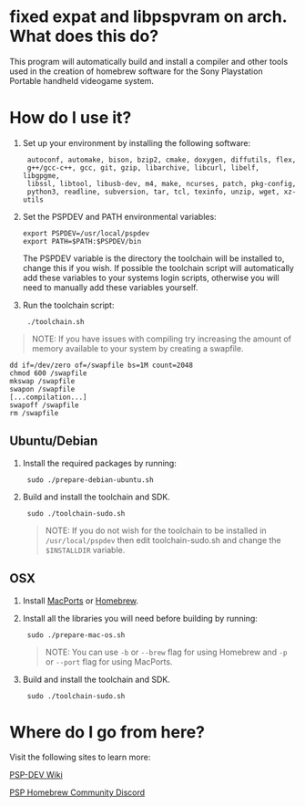 fixed expat and libpspvram on arch.
What does this do?
==================

This program will automatically build and install a compiler and other tools
used in the creation of homebrew software for the Sony Playstation Portable
handheld videogame system.

How do I use it?
==================

1. Set up your environment by installing the following software:

        autoconf, automake, bison, bzip2, cmake, doxygen, diffutils, flex,
        g++/gcc-c++, gcc, git, gzip, libarchive, libcurl, libelf, libgpgme,
        libssl, libtool, libusb-dev, m4, make, ncurses, patch, pkg-config,
        python3, readline, subversion, tar, tcl, texinfo, unzip, wget, xz-utils

2. Set the PSPDEV and PATH environmental variables:

    ```shell
    export PSPDEV=/usr/local/pspdev
    export PATH=$PATH:$PSPDEV/bin
    ```

    The PSPDEV variable is the directory the toolchain will be installed to,
    change this if you wish. If possible the toolchain script will automatically
    add these variables to your systems login scripts, otherwise you will need
    to manually add these variables yourself.

3. Run the toolchain script:

        ./toolchain.sh

> NOTE: If you have issues with compiling try increasing the amount of
        memory available to your system by creating a swapfile.

```shell
dd if=/dev/zero of=/swapfile bs=1M count=2048
chmod 600 /swapfile
mkswap /swapfile
swapon /swapfile
[...compilation...]
swapoff /swapfile
rm /swapfile
```

Ubuntu/Debian
-------------

1. Install the required packages by running:

        sudo ./prepare-debian-ubuntu.sh

2. Build and install the toolchain and SDK.

        sudo ./toolchain-sudo.sh
 
    > NOTE: If you do not wish for the toolchain to be installed in
            `/usr/local/pspdev` then edit toolchain-sudo.sh and change the
            `$INSTALLDIR` variable.

OSX
---

1. Install [MacPorts][MacPorts] or [Homebrew][Homebrew].
2. Install all the libraries you will need before building by running:
        
        sudo ./prepare-mac-os.sh

    > NOTE: You can use `-b` or `--brew` flag for using Homebrew and
            `-p` or `--port` flag for using MacPorts.

3. Build and install the toolchain and SDK.
        
        sudo ./toolchain-sudo.sh

Where do I go from here?
========================

Visit the following sites to learn more:

[PSP-DEV Wiki](https://psp-dev.org/)

[PSP Homebrew Community Discord](https://discord.gg/bePrj9W)

[MacPorts]: http://www.macports.org/
[HomeBrew]: http://brew.sh/
